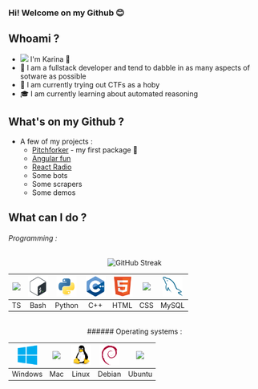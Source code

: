 ### Hi! Welcome on my Github 😊

## Whoami ?

- <img src="https://avatars.githubusercontent.com/u/33750212?s=96&v=4" height="20"> I'm Karina :wave:
- :seedling: I am a fullstack developer and tend to dabble in as many aspects of sotware as possible
- :triangular_flag_on_post: I am currently trying out CTFs as a hoby
- :mortar_board: I am currently learning about automated reasoning

## What's on my Github ?

- A few of my projects :
  - [Pitchforker](https://github.com/karinadelcheva/pitchforker) - my first package 🥲
  - [Angular fun](https://github.com/karinadelcheva/angular-firebase-kd)
  - [React Radio](https://github.com/karinadelcheva/online-radio-website)
  - Some bots
  - Some scrapers
  - Some demos

## What can I do ?

###### Programming :
<div align="center">

![GitHub Streak](https://streak-stats.demolab.com?user=karinadelcheva&theme=tokyonight_duo&hide_border=true&date_format=j%2Fn%5B%2FY%5D)
<br />

| <img src="https://upload.wikimedia.org/wikipedia/commons/thumb/4/4c/Typescript_logo_2020.svg/2048px-Typescript_logo_2020.svg.png" height="40"> | <img src="https://raw.githubusercontent.com/devicons/devicon/master/icons/bash/bash-original.svg" height="40"> | <img src="https://raw.githubusercontent.com/devicons/devicon/master/icons/python/python-original.svg" height="40"> | <img src="https://raw.githubusercontent.com/devicons/devicon/master/icons/cplusplus/cplusplus-original.svg" height="40"> | <img src="https://raw.githubusercontent.com/devicons/devicon/master/icons/html5/html5-original.svg" height="40"> | <img src="https://seeklogo.com/images/C/css-3-logo-A4E6678598-seeklogo.com.png"  height="40"> | <img src="https://raw.githubusercontent.com/devicons/devicon/master/icons/mysql/mysql-original.svg" height="40"> |
| :-: | :-: | :-: | :-: | :-: | :-: | :-: | 
| TS | Bash | Python | C++ | HTML | CSS | MySQL |
<br>
###### Operating systems :

| <img src="https://raw.githubusercontent.com/devicons/devicon/master/icons/windows8/windows8-original.svg" height="40"> | <img src="https://upload.wikimedia.org/wikipedia/commons/thumb/1/15/Apple_logo_hollow.svg/1200px-Apple_logo_hollow.svg.png" height="40"> | <img src="https://raw.githubusercontent.com/devicons/devicon/master/icons/linux/linux-original.svg" height="40"> | <img src="https://raw.githubusercontent.com/devicons/devicon/master/icons/debian/debian-original.svg" height="40" > | <img src="https://upload.wikimedia.org/wikipedia/commons/thumb/5/54/Ubuntu-Logo_ohne_Schriftzug.svg/2048px-Ubuntu-Logo_ohne_Schriftzug.svg.png" height="40"> |
| :-: | :-: | :-: | :-: | :-: | 
| Windows | Mac | Linux | Debian | Ubuntu | 


<!-- ## What am I working on ?

| Project : | Starting date : | Status : | Involvements : |
| :-: | :-: | :-: | :-: |
| Graduation project : Developing a micro USB safe-station | 22/08/2022 | :hourglass_flowing_sand: | <img src="https://raw.githubusercontent.com/devicons/devicon/master/icons/bash/bash-original.svg" height="20"><img src="https://raw.githubusercontent.com/devicons/devicon/master/icons/python/python-original.svg" height="20"><img src="https://raw.githubusercontent.com/devicons/devicon/master/icons/linux/linux-original.svg" height="20"><img src="https://www.raspberrypi.com/app/uploads/2020/06/raspberrry_pi_logo.png" height="20"> |

 -->
